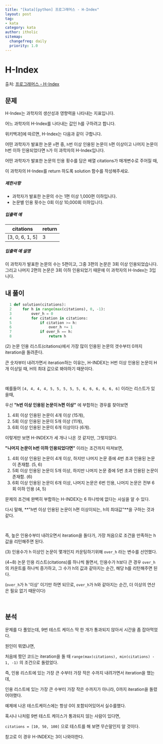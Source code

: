 ```yaml
---
title: "[kata][python] 프로그래머스 - H-Index"
layout: post
tag:
- kata
category: kata
author: itholic
sitemap:
  changefreq: daily
  priority: 1.0
---
```


# H-Index

출처: <a href="https://programmers.co.kr/learn/courses/30/lessons/42747" target="_blank">프로그래머스 - H-Index</a>

## 문제

H-Index는 과학자의 생산성과 영향력을 나타내는 지표입니다.

어느 과학자의 H-Index를 나타내는 값인 h를 구하려고 합니다.

위키백과[1](https://programmers.co.kr/learn/courses/30/lessons/42747?language=python3#fn1)에 따르면, H-Index는 다음과 같이 구합니다.

어떤 과학자가 발표한 논문 `n`편 중, `h`번 이상 인용된 논문이 `h`편 이상이고 나머지 논문이 h번 이하 인용되었다면 `h`가 이 과학자의 H-Index입니다.

어떤 과학자가 발표한 논문의 인용 횟수를 담은 배열 citations가 매개변수로 주어질 때,

이 과학자의 H-Index를 return 하도록 solution 함수를 작성해주세요.

##### 제한사항

- 과학자가 발표한 논문의 수는 1편 이상 1,000편 이하입니다.
- 논문별 인용 횟수는 0회 이상 10,000회 이하입니다.

##### 입출력 예

| citations       | return |
| --------------- | ------ |
| [3, 0, 6, 1, 5] | 3      |

##### 입출력 예 설명

이 과학자가 발표한 논문의 수는 5편이고, 그중 3편의 논문은 3회 이상 인용되었습니다. 그리고 나머지 2편의 논문은 3회 이하 인용되었기 때문에 이 과학자의 H-Index는 3입니다.

## 내 풀이

```python
  1 def solution(citations):
  2     for h in range(max(citations), 0, -1):
  3         over_h = 0
  4         for citation in citations:
  5             if citation >= h:
  6                 over_h += 1
  7             if over_h == h:
  8                 return h
```

(2) 논문 인용 리스트(citations)에서 가장 많이 인용된 논문의 갯수부터 0까지 iteration을 돌려준다.

큰 숫자부터 내려가면서 iteration하는 이유는, H-INDEX는 H번 이상 인용된 논문이 H개 이상일 때, H의 최대 값으로 봐야하기 때문이다.

<br/>

예를들어 `[4, 4, 4, 4, 5, 5, 5, 5, 5, 6, 6, 6, 6, 6, 6]` 이라는 리스트가 있을때,

우선 **"h번 이상 인용된 논문이 h편 이상"** 에 부합하는 경우를 찾아보면

1. 4회 이상 인용된 논문이 4개 이상 (15개), 
2. 5회 이상 인용된 논문이 5개 이상 (11개),
3. 6회 이상 인용된 논문이 6개 이상이다 (6개).

이렇게만 보면 H-INDEX가 세 개나 나온 것 같지만, 그렇지않다.

**"나머지 논문이 h번 이하 인용되었다면"** 이라는 조건까지 따져보면,

1. 4회 이상 인용된 논문이 4개 이상, 하지만 나머지 논문 중에 4번 초과 인용된 논문이 존재함. (5, 6)
2. 5회 이상 인용된 논문이 5개 이상, 하지만 나머지 논문 중에 5번 초과 인용된 논문이 존재함. (6)
3. 6회 이상 인용된 논문이 6개 이상, 나머지 논문은 6번 인용, 나머지 논문은 전부 6회 이하 인용 (4, 5)

문제의 조건에 완벽히 부합하는 H-INDEX는 6 하나밖에 없다는 사실을 알 수 있다.

다시 말해, **"h번 이상 인용된 논문이 h편 이상이되는, h의 최대값"**을 구하는 것과 같다.

<br/>

즉, 높은 인용수부터 내려오면서 iteration을 돌다가, 가장 처음으로 조건을 만족하는 h값을 리턴해주면 된다.

(3) 인용수가 h 이상인 논문이 몇개인지 카운팅하기위해 `over_h` 라는 변수를 선언했다.

(4~8) 논문 인용 리스트(citations)를 하나씩 돌면서, 인용수가 h보다 큰 경우 `over_h` 의 카운트를 하나씩 증가하고, 그 수가 h의 값과 같아지는 순간, 해당 h를 리턴해주면 된다.

(`over_h`가 h '이상' 이기만 하면 되므로, `over_h`가 h와 같아지는 순간, 더 이상의 연산은 필요 없기 때문이다)

<br/>



## 분석

문제를 다 풀었는데, 9번 테스트 케이스 딱 한 개가 통과되지 않아서 시간을 좀 잡아먹었다.

원인이 뭐였냐면,

처음에 짰던 코드는 iteration을 돌 때 `range(max(citations), min(citations) - 1, -1)` 의 조건으로 돌렸었다.

즉, 인용 리스트에 있는 가장 큰 수부터 가장 작은 수까지 내려가면서 iteration을 했는데,

인용 리스트에 있는 가장 큰 수부터 가장 작은 수까지가 아니라, 0까지 iteration을 돌렸어야했다.

예제에 나온 테스트케이스에는 항상 0이 포함되어있어서 실수를했다.

혹시나 나처럼 9번 테스트 케이스가 통과되지 않는 사람이 있다면,

 `citations = [10, 50, 100]` 으로 테스트를 해 보면 무슨말인지 알 것이다.

참고로 이 경우 H-INDEX는 3이 나와야한다.

